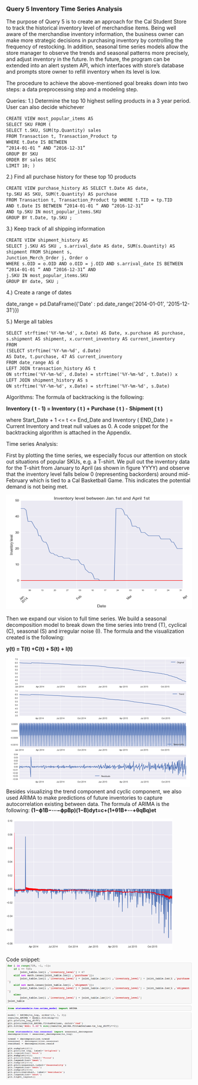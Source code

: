 ### Query 5 Inventory Time Series Analysis

The purpose of Query 5 is to create an approach for the Cal Student Store to track  the historical inventory level of merchandise items. Being well aware of the merchandise inventory information, the business owner can make more strategic decisions in purchasing inventory by controlling the frequency of restocking. In addition, seasonal time series models allow the store manager to observe the trends and seasonal patterns more precisely, and adjust inventory in the future. In the future, the program can be extended into an alert system API, which interfaces with store’s database and prompts store owner to refill inventory when its level is low.  

The procedure to achieve the above-mentioned goal breaks down into two steps: a data preprocessing step and a modeling step.  

Queries:
1.) Determine the top 10 highest selling products in a 3 year period. User can also decide whichever 

	CREATE VIEW most_popular_items AS
	SELECT SKU FROM (
	SELECT t.SKU, SUM(tp.Quantity) sales 
	FROM Transaction t, Transaction_Product tp 
	WHERE t.Date IS BETWEEN
	“2014-01-01 “ AND “2016-12-31” 
	GROUP BY SKU 
	ORDER BY sales DESC
	LIMIT 10; )

2.) Find all purchase history for these top 10 products

	CREATE VIEW purchase_history AS SELECT t.Date AS date, 
	tp.SKU AS SKU, SUM(t.Quantity) AS purchase
	FROM Transaction t, Transaction_Product tp WHERE t.TID = tp.TID
	AND t.Date IS BETWEEN “2014-01-01 “ AND “2016-12-31”
	AND tp.SKU IN most_popular_items.SKU 
	GROUP BY t.Date, tp.SKU ;

3.) Keep track of all shipping information

	CREATE VIEW shipment_history AS
	SELECT j.SKU AS SKU , s.arrival_date AS date, SUM(s.Quantity) AS shipment FROM Shipment s,
	Junction_Merch_Order j, Order o
	WHERE s.OID = o.OID AND o.OID = j.OID AND s.arrival_date IS BETWEEN “2014-01-01 “ AND “2016-12-31” AND
	j.SKU IN most_popular_items.SKU 
	GROUP BY date, SKU ;

4.) Create a range of dates

date_range = pd.DataFrame({'Date' : pd.date_range('2014-01-01', '2015-12-31')})

5.) Merge all tables

	SELECT strftime('%Y-%m-%d', x.Date) AS Date, x.purchase AS purchase, 
	s.shipment AS shipment, x.current_inventory AS current_inventory
	FROM 
	(SELECT strftime('%Y-%m-%d', d.Date) 
	AS Date, t.purchase, 47 AS current_inventory
	FROM date_range AS d
	LEFT JOIN transaction_history AS t 
	ON strftime('%Y-%m-%d', d.Date) = strftime('%Y-%m-%d', t.Date)) x
	LEFT JOIN shipment_history AS s 
	ON strftime('%Y-%m-%d', x.Date) = strftime('%Y-%m-%d', s.Date)

Algorithms:
The formula of backtracking is the following: 

**Inventory ( t - 1) = Inventory ( t  ) + Purchase ( t ) - Shipment ( t )**

where Start_Date + 1 <= t <= End_Date
and Inventory ( END_Date ) = Current Inventory 
and treat null values as 0. 
A code snippet for the backtracking algorithm is attached in the Appendix.

Time series Analysis:

First by plotting the time series, we especially focus our attention on stock out situations of popular SKUs, e.g. a T-shirt. We pull out the inventory data for the T-shirt from January to April (as shown in figure YYYY) and observe that the inventory level falls below 0 (representing backorders) around mid-February which is tied to a Cal Basketball Game. This indicates the potential demand is not being met.

![](../SQL_Queries/graphs/51.png)

Then we expand our vision to full time series. We build a seasonal decomposition model to break down the time series into trend (T), cyclical (C), seasonal (S) and irregular noise (I). The formula and the visualization created is the following: 

**y(t) = T(t) +C(t) + S(t) + I(t)**

![](../SQL_Queries/graphs/52.png)
Besides visualizing the trend component and cyclic component, we also used ARIMA to make predictions of future inventories to capture autocorrelation existing between data.  The formula of ARIMA is the following:
**(1−ϕ1B−⋯−ϕpBp)(1−B)dyt=c+(1+θ1B+⋯+θqBq)et**

![](../SQL_Queries/graphs/53.png)

Code snippet:
![](../SQL_Queries/graphs/54.png)
![](../SQL_Queries/graphs/55.png)
![](../SQL_Queries/graphs/56.png)


